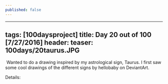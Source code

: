 ```yaml
---
published: false
---
```

---
tags: [100daysproject]
title: Day 20 out of 100 [7/27/2016]
header:
  teaser: 100days/20taurus.JPG
---

<img src="{{ site.url }}{{ site.baseurl }}/images/100days/20taurus.JPG" alt="">
Wanted to do a drawing inspired by my astrological sign, Taurus.  I first saw some cool drawings of the different signs by hellobaby on DeviantArt.

Details:
<img src="{{ site.url }}{{ site.baseurl }}/images/100days/20taurus_b.JPG" alt="">
